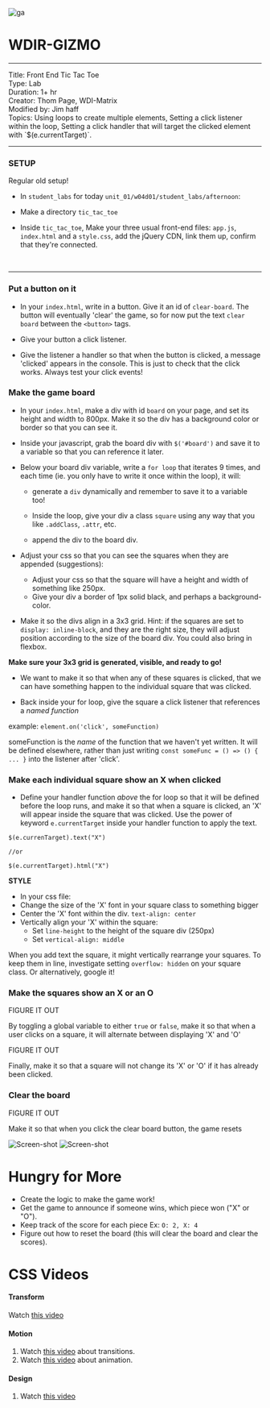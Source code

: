 ![ga](http://mobbook.generalassemb.ly/ga_cog.png)

# WDIR-GIZMO

<hr>
Title: Front End Tic Tac Toe<br>
Type: Lab<br>
Duration: 1+ hr<br>
Creator: Thom Page, WDI-Matrix<br>
Modified by: Jim haff<br>
Topics: Using loops to create multiple elements, Setting a click listener within the loop, Setting a click handler that will target the clicked element with `$(e.currentTarget)`.<br>
<hr>

### SETUP
Regular old setup!

* In `student_labs` for today `unit_01/w04d01/student_labs/afternoon`:

* Make a directory `tic_tac_toe`

* Inside `tic_tac_toe`, Make your three usual front-end files: `app.js`, `index.html` and a `style.css`, add the jQuery CDN, link them up, confirm that they're connected.

<br>
<hr>

### Put a button on it

* In your `index.html`, write in a button. Give it an id of `clear-board`. The button will eventually 'clear' the game, so for now put the text `clear board` between the `<button>` tags.

* Give your button a click listener.

* Give the listener a handler so that when the button is clicked, a message 'clicked' appears in the console. This is just to check that the click works. Always test your click events!


### Make the game board

* In your `index.html`, make a div with id `board` on your page, and set its height and width to 800px. Make it so the div has a background color or border so that you can see it.

* Inside your javascript, grab the board div with `$('#board')` and save it to a variable so that you can reference it later.

* Below your board div variable, write a `for loop` that iterates 9 times, and each time (ie. you only have to write it once within the loop), it will:

  * generate a `div` dynamically and remember to save it to a variable too!

  * Inside the loop, give your div a class `square` using any way that you like `.addClass`, `.attr`, etc.

  * append the div to the board div.

* Adjust your css so that you can see the squares when they are appended (suggestions):
  * Adjust your css so that the square will have a height and width of something like 250px.
  * Give your div a border of 1px solid black, and perhaps a background-color.

* Make it so the divs align in a 3x3 grid. Hint: if the squares are set to `display: inline-block`, and they are the right size, they will adjust position according to the size of the board div. You could also bring in flexbox.

**Make sure your 3x3 grid is generated, visible, and ready to go!**

* We want to make it so that when any of these squares is clicked, that we can have something happen to the individual square that was clicked.

* Back inside your for loop, give the square a click listener that references a _named function_

example: `element.on('click', someFunction)`

someFunction is the _name_ of the function that we haven't yet written. It will be defined elsewhere, rather than just writing `const someFunc = () => () { ... }` into the listener after 'click'.

### Make each individual square show an X when clicked

* Define your handler function _above_ the for loop so that it will be defined before the loop runs, and make it so that when a square is clicked, an 'X' will appear inside the square that was clicked. Use the power of keyword `e.currentTarget` inside your handler function to apply the text.

```
$(e.currenTarget).text("X")

//or

$(e.currentTarget).html("X")
```

**STYLE**

* In your css file:
* Change the size of the 'X' font in your square class to something bigger
* Center the 'X' font within the div. `text-align: center`
* Vertically align your 'X' within the square:
  * Set `line-height` to the height of the square div (250px)
  * Set `vertical-align: middle`

When you add text the square, it might vertically rearrange your squares. To keep them in line, investigate setting `overflow: hidden` on your square class. Or alternatively, google it!


### Make the squares show an X or an O

FIGURE IT OUT

By toggling a global variable to either `true` or `false`, make it so that when a user clicks on a square, it will alternate between displaying 'X' and 'O'

FIGURE IT OUT

Finally, make it so that a square will not change its 'X' or 'O' if it has already been clicked.


### Clear the board

FIGURE IT OUT

Make it so that when you click the clear board button, the game resets

![Screen-shot](https://i.imgur.com/kz2L9f9.png)
![Screen-shot](https://i.imgur.com/d8lFshD.png)

# Hungry for More

* Create the logic to make the game work!
* Get the game to announce if someone wins, which piece won ("X" or "O").
* Keep track of the score for each piece Ex: `O: 2, X: 4`
* Figure out how to reset the board (this will clear the board and clear the scores).

# CSS Videos

#### Transform

Watch [this video](https://www.youtube.com/watch?v=Gu-HBBZLyjg&list=PLdnONIhPScST0Vy4LrIZiYKpFNoxgyH7J&index=29)

#### Motion


1. Watch [this video](https://www.youtube.com/watch?v=Xu3SrQhtBqw&list=PLdnONIhPScST0Vy4LrIZiYKpFNoxgyH7J&index=30) about transitions.
1. Watch [this video](https://www.youtube.com/watch?v=9RfHG3K8U_Q&list=PLdnONIhPScST0Vy4LrIZiYKpFNoxgyH7J&index=31) about animation.

#### Design

1. Watch [this video](https://www.youtube.com/watch?v=M1syJPviLkU&list=PLdnONIhPScST0Vy4LrIZiYKpFNoxgyH7J&index=13)
